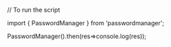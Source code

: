 // To run the script 

import { PasswordManager } from 'passwordmanager';

PasswordManager().then(res=>console.log(res));
